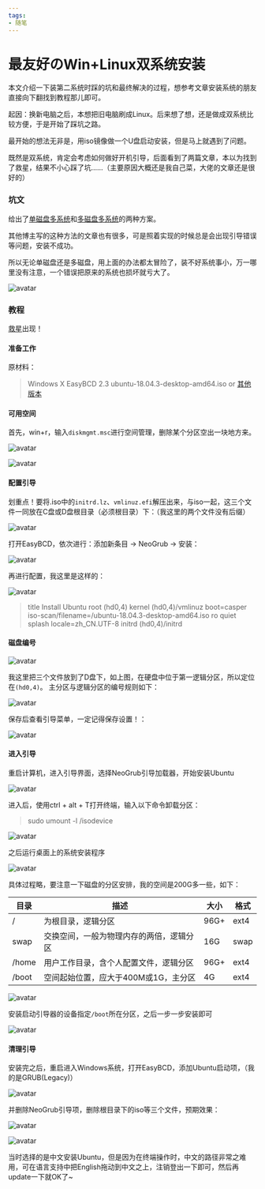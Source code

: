 ```yaml
---
tags:
- 随笔
---
```


# 最友好のWin+Linux双系统安装

本文介绍一下装第二系统时踩的坑和最终解决的过程，想参考文章安装系统的朋友直接向下翻找到教程那儿即可。

起因：换新电脑之后，本想把旧电脑刷成Linux。后来想了想，还是做成双系统比较方便，于是开始了踩坑之路。

最开始的想法无非是，用iso镜像做一个U盘启动安装，但是马上就遇到了问题。

既然是双系统，肯定会考虑如何做好开机引导，后面看到了两篇文章，本以为找到了救星，结果不小心踩了坑……（主要原因大概还是我自己菜，大佬的文章还是很好的）

### 坑文

给出了[单磁盘多系统](https://blog.csdn.net/lidawei0124/article/details/80383469)和[多磁盘多系统](https://blog.csdn.net/u014113983/article/details/83049102)的两种方案。

其他博主写的这种方法的文章也有很多，可是照着实现的时候总是会出现引导错误等问题，安装不成功。

所以无论单磁盘还是多磁盘，用上面的办法都太冒险了，装不好系统事小，万一哪里没有注意，一个错误把原来的系统也损坏就亏大了。
<!-- more -->
![avatar](https://k1ng0fic3.github.io/images/xitong1.png)
### 教程

[救星](https://blog.csdn.net/qingsong3333/article/details/80863293)出现！

#### 准备工作

原材料：
>Windows X
EasyBCD 2.3
ubuntu-18.04.3-desktop-amd64.iso or [其他版本](https://ubuntu.com/download)

#### 可用空间

首先，win+r，输入`diskmgmt.msc`进行空间管理，删除某个分区空出一块地方来。

![avatar](https://k1ng0fic3.github.io/images/xitong2.png)

![avatar](https://k1ng0fic3.github.io/images/xitong3.png)

#### 配置引导

划重点！要将.iso中的`initrd.lz`、`vmlinuz.efi`解压出来，与iso一起，这三个文件一同放在C盘或D盘根目录（必须根目录）下：（我这里的两个文件没有后缀）

![avatar](https://k1ng0fic3.github.io/images/xitong4.png)

打开EasyBCD，依次进行：添加新条目 → NeoGrub → 安装：

![avatar](https://k1ng0fic3.github.io/images/xitong5.png)

再进行配置，我这里是这样的：

![avatar](https://k1ng0fic3.github.io/images/xitong6.png)

>title Install Ubuntu 
root (hd0,4) 
kernel (hd0,4)/vmlinuz boot=casper iso-scan/filename=/ubuntu-18.04.3-desktop-amd64.iso ro quiet splash locale=zh_CN.UTF-8 
initrd (hd0,4)/initrd

#### 磁盘编号

![avatar](https://k1ng0fic3.github.io/images/xitong7.png)

我这里把三个文件放到了D盘下，如上图，在硬盘中位于第一逻辑分区，所以定位在`(hd0,4)`。
主分区与逻辑分区的编号规则如下：

![avatar](https://k1ng0fic3.github.io/images/xitong8.png)

保存后查看引导菜单，一定记得保存设置！：

![avatar](https://k1ng0fic3.github.io/images/xitong9.png)

#### 进入引导

重启计算机，进入引导界面，选择NeoGrub引导加载器，开始安装Ubuntu

![avatar](https://k1ng0fic3.github.io/images/xitong10.jpg)

进入后，使用ctrl + alt + T打开终端，输入以下命令卸载分区：
>sudo umount -l /isodevice

![avatar](https://k1ng0fic3.github.io/images/xitong14.png)

之后运行桌面上的系统安装程序

![avatar](https://k1ng0fic3.github.io/images/xitong15.jpg)

具体过程略，要注意一下磁盘的分区安排，我的空间是200G多一些，如下：

目录 | 描述 | 大小 | 格式
-|-|-|-
/ | 为根目录，逻辑分区 | 96G+ | ext4
swap | 交换空间，一般为物理内存的两倍，逻辑分区 | 16G | swap
/home | 用户工作目录，含个人配置文件，逻辑分区 | 96G+ | ext4
/boot | 空间起始位置，应大于400M或1G，主分区 | 4G | ext4

![avatar](https://k1ng0fic3.github.io/images/xitong10.png)

安装启动引导器的设备指定`/boot`所在分区，之后一步一步安装即可

![avatar](https://k1ng0fic3.github.io/images/xitong11.png)

#### 清理引导

安装完之后，重启进入Windows系统，打开EasyBCD，添加Ubuntu启动项，（我的是GRUB(Legacy)）

![avatar](https://k1ng0fic3.github.io/images/xitong12.png)

并删除NeoGrub引导项，删除根目录下的iso等三个文件，预期效果：

![avatar](https://k1ng0fic3.github.io/images/xitong13.png)

![avatar](https://k1ng0fic3.github.io/images/xitong14.jpg)

当时选择的是中文安装Ubuntu，但是因为在终端操作时，中文的路径非常之难用，可在语言支持中把English拖动到中文之上，注销登出一下即可，然后再update一下就OK了~